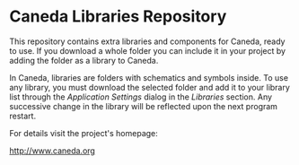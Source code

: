 Caneda Libraries Repository
===========================

This repository contains extra libraries and components for Caneda, ready to use. If you download a whole folder you can include it in your project by adding the folder as a library to Caneda.

In Caneda, libraries are folders with schematics and symbols inside. To use any library, you must download the selected folder and add it to your library list through the _Application Settings_ dialog in the _Libraries_ section. Any successive change in the library will be reflected upon the next program restart. 

For details visit the project's homepage:

http://www.caneda.org